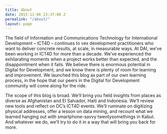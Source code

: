 ```yaml
---
title: About
date: 2015-11-06 23:37:00 Z
permalink: "/about/"
layout: page
---
```


The field of Information and Communications Technology for International Development – ICT4D – continues to vex development practitioners who want to deliver concrete results, at scale, in measurable ways. At DAI, we’ve been working in ICT4D for more than a decade. We’ve experienced the exhilarating moments when a project works better than expected, and the disappointment when it fails. We believe there is enormous potential in Digital for Development, and we know there is plenty of room for learning and improvement. We launched this blog as part of our own learning process, in the hope that our peers in the Digital for Development community will come along for the ride.

The scope of this blog is broad. We’ll bring you field insights from places as diverse as Afghanistan and El Salvador, Haiti and Indonesia. We’ll review new tools and reflect on DC’s ICT4D events. We’ll ruminate on digitizing physical addresses, offer a lesson on data mining, and recount what we learned hanging out with smartphone-savvy twentysomethings in Kabul. And whatever we do, we’ll try to do it in a way that will bring you back for more.